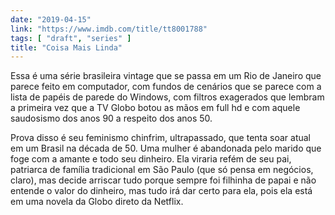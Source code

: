 ```yaml
---
date: "2019-04-15"
link: "https://www.imdb.com/title/tt8001788"
tags: [ "draft", "series" ]
title: "Coisa Mais Linda"
---
```

Essa é uma série brasileira vintage que se passa em um Rio de Janeiro que parece feito em computador, com fundos de cenários que se parece com a lista de papéis de parede do Windows, com filtros exagerados que lembram a primeira vez que a TV Globo botou as mãos em full hd e com aquele saudosismo dos anos 90 a respeito dos anos 50.

Prova disso é seu feminismo chinfrim, ultrapassado, que tenta soar atual em um Brasil na década de 50. Uma mulher é abandonada pelo marido que foge com a amante e todo seu dinheiro. Ela viraria refém de seu pai, patriarca de família tradicional em São Paulo (que só pensa em negócios, claro), mas decide arriscar tudo porque sempre foi filhinha de papai e não entende o valor do dinheiro, mas tudo irá dar certo para ela, pois ela está em uma novela da Globo direto da Netflix.

